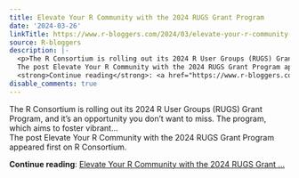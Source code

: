 ```yaml
---
title: Elevate Your R Community with the 2024 RUGS Grant Program
date: '2024-03-26'
linkTitle: https://www.r-bloggers.com/2024/03/elevate-your-r-community-with-the-2024-rugs-grant-program/
source: R-bloggers
description: |-
  <p>The R Consortium is rolling out its 2024 R User Groups (RUGS) Grant Program, and it’s an opportunity you don’t want to miss. The program, which aims to foster vibrant...<br />
  The post Elevate Your R Community with the 2024 RUGS Grant Program appeared first on R Consortium.</p>
  <strong>Continue reading</strong>: <a href="https://www.r-bloggers.com/2024/03/elevate-your-r-community-with-the-2024-rugs-grant-program/">Elevate Your R Community with the 2024 RUGS Grant ...
disable_comments: true
---
```

<p>The R Consortium is rolling out its 2024 R User Groups (RUGS) Grant Program, and it’s an opportunity you don’t want to miss. The program, which aims to foster vibrant...<br />
The post Elevate Your R Community with the 2024 RUGS Grant Program appeared first on R Consortium.</p>
<strong>Continue reading</strong>: <a href="https://www.r-bloggers.com/2024/03/elevate-your-r-community-with-the-2024-rugs-grant-program/">Elevate Your R Community with the 2024 RUGS Grant ...
